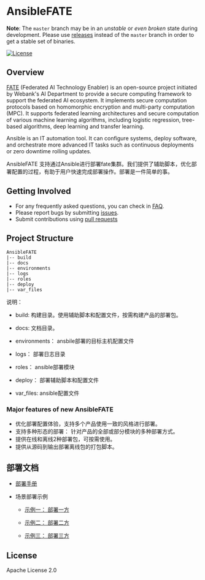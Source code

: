 # AnsibleFATE

**Note**: The `master` branch may be in an *unstable* or *even broken* state during development. Please use [releases](https://github.com/FederatedAI/KubeFATE/releases) instead of the `master` branch in order to get a stable set of binaries.

[![License](https://img.shields.io/badge/License-Apache%202.0-blue.svg)](https://opensource.org/licenses/Apache-2.0)

## Overview



[FATE](https://github.com/FederatedAI/FATE) (Federated AI Technology Enabler) is an open-source project initiated by Webank's AI Department to provide a secure computing framework to support the federated AI ecosystem. It implements secure computation protocols based on homomorphic encryption and multi-party computation (MPC). It supports federated learning architectures and secure computation of various machine learning algorithms, including logistic regression, tree-based algorithms, deep learning and transfer learning.

Ansible is an IT automation tool. It can configure systems, deploy software, and orchestrate more advanced IT tasks such as continuous deployments or zero downtime rolling updates.

 AnsibleFATE  支持通过Ansible进行部署fate集群。我们提供了辅助脚本，优化部署配置的过程，有助于用户快速完成部署操作。部署是一件简单的事。



## Getting Involved

- For any frequently asked questions, you can check in [FAQ](docs/ansible_deploy_fate_FAQ.md).
- Please report bugs by submitting [issues](https://github.com/FederatedAI/AnsibleFATE/issues).
- Submit contributions using [pull requests](https://github.com/FederatedAI/AnsibleFATE/pulls)

## Project Structure

```
AnsibleFATE
|-- build
|-- docs
|-- environments
|-- logs
|-- roles
|-- deploy
|-- var_files
```



说明：

   - build: 构建目录。使用辅助脚本和配置文件，按需构建产品的部署包。

   -   docs: 文档目录。

   - environments： ansbile部署的目标主机配置文件

   - logs： 部署日志目录

   - roles： ansible部署模块

   - deploy： 部署辅助脚本和配置文件

   - var_files: ansible配置文件

     

### Major features of new AnsibleFATE

- 优化部署配置体验，支持多个产品使用一致的风格进行部署。
- 支持多种形态的部署： 针对产品的全部或部分模块的多种部署方式。
- 提供在线和离线2种部署包，可按需使用。
- 提供从源码到输出部署离线包的打包脚本。



## 部署文档

- [部署手册](docs/ansible_deploy_FATE_manual.md)

- 场景部署示例

  - [示例一： 部署一方](docs/ansible_deploy_one_side.md)

  - [示例二： 部署二方](docs/ansible_deploy_two_sides.md)

  - [示例三： 部署三方](docs/ansible_deploy_three_sides.md)





## License

Apache License 2.0